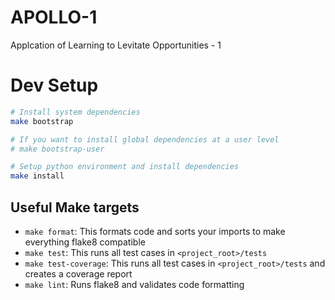 # APOLLO-1
Applcation of Learning to Levitate Opportunities - 1

# Dev Setup

```bash
# Install system dependencies
make bootstrap

# If you want to install global dependencies at a user level
# make bootstrap-user

# Setup python environment and install dependencies
make install
```


## Useful Make targets

- `make format`: This formats code and sorts your imports to make everything flake8 compatible
- `make test`: This runs all test cases in `<project_root>/tests`
- `make test-coverage`: This runs all test cases in `<project_root>/tests` and creates a coverage report
- `make lint`: Runs flake8 and validates code formatting
